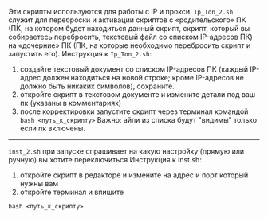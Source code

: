 Эти скрипты используются для работы с IP и прокси. 
`Ip_Ton_2.sh` служит для переброски и активации скриптов с «родительского» ПК (ПК, на котором будет находиться данный скрипт, скрипт, который вы собираетесь перебросить, текстовый файл со списком IP-адресов ПК) на «дочерние» ПК (ПК, на которые необходимо перебросить скрипт и запустить его). 
Инструкция к `Ip_Ton_2.sh`:

1. создайте текстовый документ со списком IP-адресов ПК (каждый IP-адрес должен находиться на новой строке; кроме IP-адресов не должно быть никаких символов), сохраните.  
2. откройте скрипт в текстовом документе и измените детали под ваш пк (указаны в комментариях)  
3. после корректировки запустите скрипт через терминал командой ```bash <путь_к_скрипту>``` 
Важно: айпи из списка будут "видимы" только если пк включены.
____________________________________________________________________________________________________________________________________________________
`inst_2.sh` при запуске спрашивает на какую настройку (прямую или ручную) вы хотите переключиться
Инструкция к inst.sh:

1. откройте скрипт в редакторе и измените на адрес и порт который нужны вам
2. откройте терминал и впишите 
```
bash <путь_к_скрипту>
```

